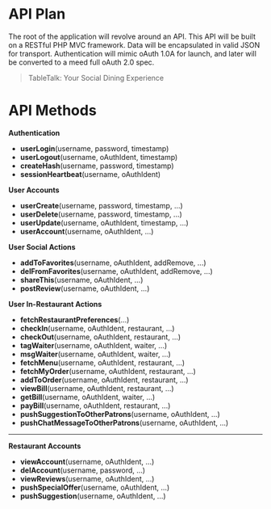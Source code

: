 API Plan
========

The root of the application will revolve around an API. This API will 
be built on a RESTful PHP MVC framework. Data will be encapsulated in 
valid JSON for transport. Authentication will mimic oAuth 1.0A for 
launch, and later will be converted to a meed full oAuth 2.0 spec.

> TableTalk: Your Social Dining Experience

API Methods
===========

**Authentication**
* __userLogin__(username, password, timestamp)
* __userLogout__(username, oAuthIdent, timestamp)
* __createHash__(username, password, timestamp)
* __sessionHeartbeat__(username, oAuthIdent)

**User Accounts**
* __userCreate__(username, password, timestamp, ...)
* __userDelete__(username, password, timestamp, ...)
* __userUpdate__(username, oAuthIdent, timestamp, ...)
* __userAccount__(username, oAuthIdent, ...)

**User Social Actions**
* __addToFavorites__(username, oAuthIdent, addRemove, ...)
* __delFromFavorites__(username, oAuthIdent, addRemove, ...)
* __shareThis__(username, oAuthIdent, ...)
* __postReview__(username, oAuthIdent, ...)

**User In-Restaurant Actions**
* __fetchRestaurantPreferences__(...)
* __checkIn__(username, oAuthIdent, restaurant, ...)
* __checkOut__(username, oAuthIdent, restaurant, ...)
* __tagWaiter__(username, oAuthIdent, waiter, ...)
* __msgWaiter__(username, oAuthIdent, waiter, ...)
* __fetchMenu__(username, oAuthIdent, restaurant, ...)
* __fetchMyOrder__(username, oAuthIdent, restaurant, ...)
* __addToOrder__(username, oAuthIdent, restaurant, ...)
* __viewBill__(username, oAuthIdent, restaurant, ...)
* __getBill__(username, oAuthIdent, waiter, ...)
* __payBill__(username, oAuthIdent, restaurant, ...)
* __pushSuggestionToOtherPatrons__(username, oAuthIdent, ...)
* __pushChatMessageToOtherPatrons__(username, oAuthIdent, ...)

------------------------

**Restaurant Accounts**
* __viewAccount__(username, oAuthIdent, ...)
* __delAccount__(username, password, ...)
* __viewReviews__(username, oAuthIdent, ...)
* __pushSpecialOffer__(username, oAuthIdent, ...)
* __pushSuggestion__(username, oAuthIdent, ...)

